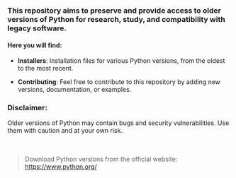 ### This repository aims to preserve and provide access to older versions of Python for research, study, and compatibility with legacy software. 

#### Here you will find:

- **Installers**: Installation files for various Python versions, from the oldest to the most recent.

- **Contributing**: Feel free to contribute to this repository by adding new versions, documentation, or examples.

### Disclaimer:

Older versions of Python may contain bugs and security vulnerabilities. Use them with caution and at your own risk.
<br><br><br>
> Download Python versions from the official website: https://www.python.org/
